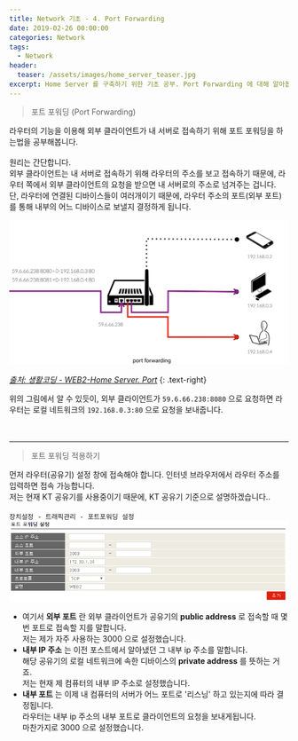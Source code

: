 ```yaml
---
title: Network 기초 - 4. Port Forwarding
date: 2019-02-26 00:00:00
categories: Network
tags:
  - Network
header:
  teaser: /assets/images/home_server_teaser.jpg
excerpt: Home Server 를 구축하기 위한 기초 공부. Port Forwarding 에 대해 알아봅니다.
---
```


> 포트 포워딩 (Port Forwarding)

라우터의 기능을 이용해 외부 클라이언트가 내 서버로 접속하기 위해 포트 포워딩을 하는법을 공부해봅니다.<br>
<br>
원리는 간단합니다. <br>
외부 클라이언트는 내 서버로 접속하기 위해 라우터의 주소를 보고 접속하기 때문에, 라우터 쪽에서 외부 클라이언트의 요청을 받으면 내 서버로의 주소로 넘겨주는 겁니다.<br>
단, 라우터에 연결된 디바이스들이 여러개이기 때문에, 라우터 주소의 포트(외부 포트)를 통해 내부의 어느 디바이스로 보낼지 결정하게 됩니다.<br>

![port_forwarding](/assets/images/port_forwarding.png)

<cite>[출처: 생활코딩 - WEB2-Home Server. Port](https://opentutorials.org/course/3265/20037)</cite>
{: .text-right}

위의 그림에서 알 수 있듯이, 외부 클라이언트가 `59.6.66.238:8080` 으로 요청하면 라우터는 로컬 네트워크의 `192.168.0.3:80` 으로 요청을 보내줍니다.<br>
<br>
<br>
<hr>

> 포트 포워딩 적용하기

먼저 라우터(공유기) 설정 창에 접속해야 합니다. 인터넷 브라우저에서 라우터 주소를 입력하면 접속 가능합니다.<br>
저는 현재 KT 공유기를 사용중이기 때문에, KT 공유기 기준으로 설명하겠습니다..<br>
<br>
`장치설정 - 트래픽관리 - 포트포워딩 설정`
![port_forwarding_kt_router](/assets/images/port_forwarding2.png)

- 여기서 **외부 포트** 란 외부 클라이언트가 공유기의 **public address** 로 접속할 때 몇번 포트로 접속할 지를 말합니다.<br> 저는 제가 자주 사용하는 3000 으로 설정했습니다.<br>
- **내부 IP 주소** 는 이전 포스트에서 알아냈던 그 내부 ip 주소를 말합니다.<br> 해당 공유기의 로컬 네트워크에 속한 디바이스의 **private address** 를 뜻하는 거죠.<br> 저는 현재 제 컴퓨터의 내부 IP 주소로 설정했습니다.<br>
- **내부 포트** 는 이제 내 컴퓨터의 서버가 어느 포트로 '리스닝' 하고 있는지에 따라 결정됩니다.<br> 라우터는 내부 ip 주소의 내부 포트로 클라이언트의 요청을 보내게됩니다.<br> 마찬가지로 3000 으로 설정했습니다.

<br>
<br>